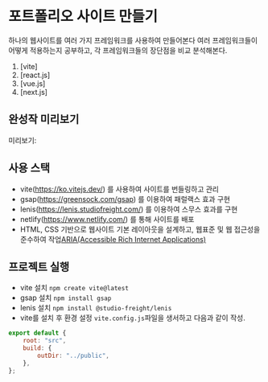 # 포트폴리오 사이트 만들기

하나의 웹사이트를 여러 가지 프레임워크를 사용하여 만들어본다
여러 프레임워크들이 어떻게 적용하는지 공부하고, 각 프레임워크들의 장단점을 비교 분석해본다.

1. [vite]
2. [react.js]
3. [vue.js]
4. [next.js]

## 완성작 미리보기
미리보기:

## 사용 스택
- vite(https://ko.vitejs.dev/) 를 사용하여 사이트를 번들링하고 관리
- gsap(https://greensock.com/gsap) 를 이용하여 패럴랙스 효과 구현
- lenis(https://lenis.studiofreight.com/) 를 이용하여 스무스 효과를 구현
- netlify(https://www.netlify.com/) 를 통해 사이트를 배포
- HTML, CSS 기반으로 웹사이트 기본 레이아웃을 설계하고, 웹표준 및 웹 접근성을 준수하여 작업[ARIA(Accessible Rich Internet Applications)](https://developer.mozilla.org/en-US/docs/Web/Accessibility/ARIA/Roles)

## 프로젝트 실행
- vite 설치 `npm create vite@latest`
- gsap 설치 `npm install gsap`
- lenis 설치 `npm install @studio-freight/lenis`
- vite를 설치 후 환경 설정 `vite.config.js`파일을 생서하고 다음과 같이 작성.
```javascript
export default {
    root: "src",
    build: {
        outDir: "../public",
    },
};